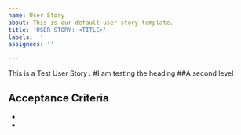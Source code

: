 ```yaml
---
name: User Story
about: This is our default user story template.
title: 'USER STORY: <TITLE>'
labels: ''
assignees: ''

---
```


This is a Test User Story . 
#I am testing the heading
##A second level

## Acceptance Criteria
- 
- 

